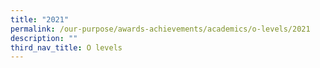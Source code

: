 ```yaml
---
title: "2021"
permalink: /our-purpose/awards-achievements/academics/o-levels/2021
description: ""
third_nav_title: O levels
---
```

